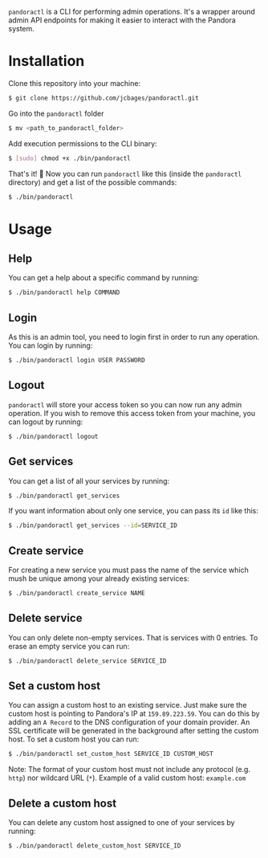 `pandoractl` is a CLI for performing admin operations. It's a wrapper around admin API endpoints for making it easier to interact with the Pandora system.

# Installation

Clone this repository into your machine:

```bash
$ git clone https://github.com/jcbages/pandoractl.git
```

Go into the `pandoractl` folder

```bash
$ mv <path_to_pandoractl_folder>
```

Add execution permissions to the CLI binary:

```bash
$ [sudo] chmod +x ./bin/pandoractl
```

That's it! 🎉 Now you can run `pandoractl` like this (inside the `pandoractl` directory) and get a list of the possible commands:

```bash
$ ./bin/pandoractl
```

# Usage

## Help

You can get a help about a specific command by running:

```bash
$ ./bin/pandoractl help COMMAND
```

## Login

As this is an admin tool, you need to login first in order to run any operation. You can login by running:

```bash
$ ./bin/pandoractl login USER PASSWORD
```

## Logout

`pandoractl` will store your access token so you can now run any admin operation. If you wish to remove this access token from your machine, you can logout by running:

```bash
$ ./bin/pandoractl logout
```

## Get services

You can get a list of all your services by running:

```bash
$ ./bin/pandoractl get_services
```

If you want information about only one service, you can pass its `id` like this:

```bash
$ ./bin/pandoractl get_services --id=SERVICE_ID
```

## Create service

For creating a new service you must pass the name of the service which mush be unique among your already existing services:

```bash
$ ./bin/pandoractl create_service NAME
```

## Delete service

You can only delete non-empty services. That is services with 0 entries. To erase an empty service you can run:

```bash
$ ./bin/pandoractl delete_service SERVICE_ID
```

## Set a custom host

You can assign a custom host to an existing service. Just make sure the custom host is pointing to Pandora's IP at  `159.89.223.59`. You can do this by adding an `A Record` to the DNS configuration of your domain provider. An SSL certificate will be generated in the background after setting the custom host. To set a custom host you can run:

```bash
$ ./bin/pandoractl set_custom_host SERVICE_ID CUSTOM_HOST
```

Note: The format of your custom host must not include any protocol (e.g. `http`) nor wildcard URL (`*`). Example of a valid custom host: `example.com`

## Delete a custom host

You can delete any custom host assigned to one of your services by running:

```bash
$ ./bin/pandoractl delete_custom_host SERVICE_ID
```
